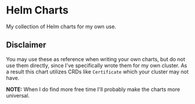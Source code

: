 # Helm Charts

My collection of Helm charts for my own use.

## Disclaimer

You may use these as reference when writing your own charts, but do not use them
directly, since I've specifically wrote them for my own cluster. As a result
this chart utilizes CRDs like `Certificate` which your cluster may not have.

**NOTE:** When I do find more free time I'll probably make the charts more universal.